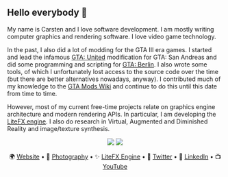 ## Hello everybody 👋

My name is Carsten and I love software development. I am mostly writing computer graphics and rendering software. I love video game technology. 

In the past, I also did a lot of modding for the GTA III era games. I started and lead the infamous [GTA: United](http://www.gtaunited.net/home.p1.html) modification for GTA: San Andreas and did some programming and scripting for [GTA: Berlin](http://www.gtaberlin.de/). I also wrote some tools, of which I unfortunately lost access to the source code over the time (but there are better alternatives nowadays, anyway). I contributed much of my knowledge to the [GTA Mods Wiki](https://gtamods.com/wiki/Main_Page) and continue to do this until this date from time to time.

However, most of my current free-time projects relate on graphics engine architecture and modern rendering APIs. In particular, I am developing the [LiteFX engine](https://litefx.crudolph.io). I also do research in Virtual, Augmented and Diminished Reality and image/texture synthesis.

<p align="center">
  <img src="https://github-readme-stats.vercel.app/api?username=crud89&count_private=true&show_icons=true&bg_color=42,7f96da,1fa3da&title_color=fff&text_color=fff" />
  <img src="https://github-readme-stats.vercel.app/api/top-langs/?username=crud89&bg_color=42,1fa3da,7f96da&title_color=fff&text_color=fff&langs_count=6&layout=compact" />
</div>

<p align="center">
  🌍 <a href="https://www.crudolph.io">Website</a> • 📸 <a href="https://photography.crudolph.io">Photography</a> • ✨ <a href="https://litefx.crudolph.io">LiteFX Engine</a> • 🦅 <a href="https://twitter.com/Aschratt">Twitter</a> • 🔗 <a href="https://www.linkedin.com/in/crudolph89/">LinkedIn</a> • 📺 <a href="https://www.youtube.com/channel/UCj7_ud48sGvTdknA1frg_Kw">YouTube</a>
</p>
